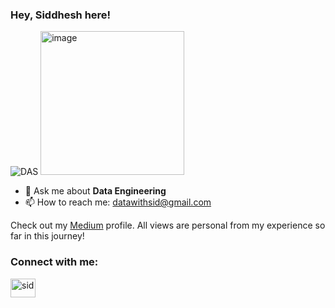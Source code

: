 ### Hey, Siddhesh here!

![DAS](https://github.com/debuggerrr/debuggerrr/assets/16878718/9534017f-b0bc-4788-92f5-931eabeacdcb)
<img width="230" alt="image" src="https://github.com/user-attachments/assets/a9980e92-41ba-47cd-82a6-c2b0542bd687" />


- 💬 Ask me about **Data Engineering**
- 📫 How to reach me: datawithsid@gmail.com

Check out my [Medium](https://sidk17.medium.com) profile. All views are personal from my experience so far in this journey!

<h3 align="left">Connect with me:</h3>
 <p align="left">
 <a href="https://www.linkedin.com/in/sid1992/" target="blank"><img align="center" src="https://raw.githubusercontent.com/rahuldkjain/github-profile-readme-generator/master/src/images/icons/Social/linked-in-alt.svg" alt="sid" height="30" width="40" /></a>
</p>
